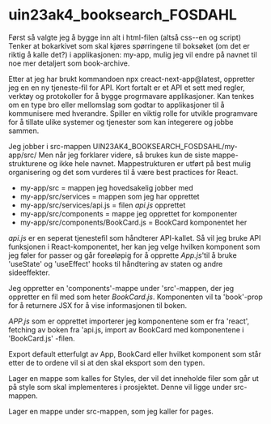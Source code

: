 # uin23ak4_booksearch_FOSDAHL
 
Først så valgte jeg å bygge inn alt i html-filen (altså css--en og script)
Tenker at bokarkivet som skal kjøres spørringene til boksøket (om det er riktig å kalle det?) i applikasjonen: my-app, mulig jeg vil endre på navnet til noe mer detaljert som book-archive. 

Etter at jeg har brukt kommandoen npx creact-next-app@latest, oppretter jeg en en ny tjeneste-fil for API. Kort fortalt er et API et sett med regler, verktøy og protokoller for å bygge progrmavare applikasjoner. Kan tenkes om en type bro eller mellomslag som godtar to applikasjoner til å kommunisere med hverandre. Spiller en viktig rolle for utvikle programvare for å tillate ulike systemer og tjenester som kan integerere og jobbe sammen. 

Jeg jobber i src-mappen UIN23AK4_BOOKSEARCH_FOSDSAHL/my-app/src/
Men når jeg forklarer videre, så brukes kun de siste mappe-strukturene og ikke hele navnet. 
Mappestrukturen er utført på best mulig organisering og det som vurderes til å være best practices for React. 

 *  my-app/src = mappen jeg hovedsakelig jobber med 
 *  my-app/src/services = mappen som jeg har opprettet
 *  my-app/src/services/api.js = filen *api.js* opprettet
 *  my-app/src/components = mappe jeg opprettet for komponenter
 *  my-app/src/components/BookCard.js = BookCard komponentet her

 *api.js* er en seperat tjenestefil som håndterer API-kallet. 
 Så vil jeg bruke API funksjonen i React-komponentet, her kan jeg velge hvilken komponent som jeg føler for passer og går foreøløpig for å opprette *App.js*'til å bruke 'useState' og 'useEffect' hooks til håndtering av staten og andre sideeffekter.  

Jeg oppretter en 'components'-mappe under 'src'-mappen, der jeg oppretter en fil med som heter *BookCard.js*. Komponenten vil ta 'book'-prop for å returnere JSX for å vise informasjonen til boken. 

*APP.js* som er opprettet importerer jeg komponentene som er fra 'react', fetching av boken fra 'api.js, import av BookCard med komponentene i 'BookCard.js' -filen. 


Export default etterfulgt av App, BookCard eller hvilket komponent som står etter de to ordene vil si at den skal eksport som den typen. 

Lager en mappe som kalles for Styles, der vil det inneholde filer som går ut på style som skal implementeres i prosjektet. 
Denne vil ligge under src-mappen. 

Lager en mappe under src-mappen, som jeg kaller for pages. 
  

